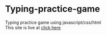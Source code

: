 # Typing-practice-game
Typing practice game using javascript/css/html<br>
This site is live at <a href="https://samsudeenashad.github.io/Typing-practice-game/">click here</a>
